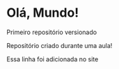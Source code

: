 # Olá, Mundo!
 Primeiro repositório versionado

Repositório criado durante uma aula!

Essa linha foi adicionada no site
